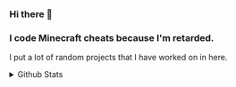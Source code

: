 ### Hi there 👋

### I code Minecraft cheats because I'm retarded. 

I put a lot of random projects that I have worked on in here.

<details>
  <summary>Github Stats</summary>
  
  <img align="left" alt="Mantics123's Github Stats" src="https://github-readme-stats.sebsb.vercel.app/api?username=Mantics123&show_icons=true&hide_border=true&theme=radical" />
  
</details>
